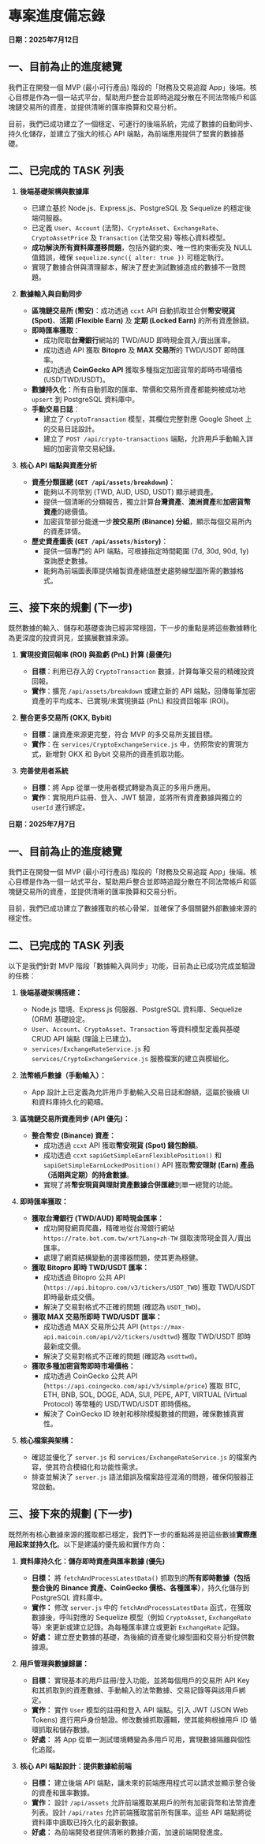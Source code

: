 # 專案進度備忘錄

**日期：2025年7月12日**

## 一、目前為止的進度總覽

我們正在開發一個 MVP (最小可行產品) 階段的「財務及交易追蹤 App」後端。核心目標是作為一個一站式平台，幫助用戶整合並即時追蹤分散在不同法幣帳戶和區塊鏈交易所的資產，並提供清晰的匯率換算和交易分析。

目前，我們已成功建立了一個穩定、可運行的後端系統，完成了數據的自動同步、持久化儲存，並建立了強大的核心 API 端點，為前端應用提供了堅實的數據基礎。

## 二、已完成的 TASK 列表

1.  **後端基礎架構與數據庫**
    * 已建立基於 Node.js、Express.js、PostgreSQL 及 Sequelize 的穩定後端伺服器。
    * 已定義 `User`、`Account` (法幣)、`CryptoAsset`、`ExchangeRate`、`CryptoAssetPrice` 及 `Transaction` (法幣交易) 等核心資料模型。
    * **成功解決所有資料庫遷移問題**，包括外鍵約束、唯一性約束衝突及 NULL 值錯誤，確保 `sequelize.sync({ alter: true })` 可穩定執行。
    * 實現了數據合併與清理腳本，解決了歷史測試數據造成的數據不一致問題。

2.  **數據輸入與自動同步**
    * **區塊鏈交易所 (幣安)**：成功透過 `ccxt` API 自動抓取並合併**幣安現貨 (Spot)**、**活期 (Flexible Earn)** 及 **定期 (Locked Earn)** 的所有資產餘額。
    * **即時匯率獲取**：
        * 成功爬取**台灣銀行**網站的 TWD/AUD 即時現金買入/賣出匯率。
        * 成功透過 API 獲取 **Bitopro** 及 **MAX 交易所**的 TWD/USDT 即時匯率。
        * 成功透過 **CoinGecko API** 獲取多種指定加密貨幣的即時市場價格 (USD/TWD/USDT)。
    * **數據持久化**：所有自動抓取的匯率、幣價和交易所資產都能夠被成功地 `upsert` 到 PostgreSQL 資料庫中。
    * **手動交易日誌**：
        * 建立了 `CryptoTransaction` 模型，其欄位完整對應 Google Sheet 上的交易日誌設計。
        * 建立了 `POST /api/crypto-transactions` 端點，允許用戶手動輸入詳細的加密貨幣交易紀錄。

3.  **核心 API 端點與資產分析**
    * **資產分類匯總 (`GET /api/assets/breakdown`)**：
        * 能夠以不同幣別 (TWD, AUD, USD, USDT) 顯示總資產。
        * 提供一個清晰的分類報告，獨立計算**台灣資產**、**澳洲資產**和**加密貨幣資產**的總價值。
        * 加密貨幣部分能進一步**按交易所 (Binance) 分組**，顯示每個交易所內的資產詳情。
    * **歷史資產圖表 (`GET /api/assets/history`)**：
        * 提供一個專門的 API 端點，可根據指定時間範圍 (7d, 30d, 90d, 1y) 查詢歷史數據。
        * 能夠為前端圖表庫提供繪製資產總值歷史趨勢線型圖所需的數據格式。

## 三、接下來的規劃 (下一步)

既然數據的輸入、儲存和基礎查詢已經非常穩固，下一步的重點是將這些數據轉化為更深度的投資洞見，並擴展數據來源。

1.  **實現投資回報率 (ROI) 與盈虧 (PnL) 計算 (最優先)**
    * **目標**：利用已存入的 `CryptoTransaction` 數據，計算每筆交易的精確投資回報。
    * **實作**：擴充 `/api/assets/breakdown` 或建立新的 API 端點，回傳每筆加密資產的平均成本、已實現/未實現損益 (PnL) 和投資回報率 (ROI)。

2.  **整合更多交易所 (OKX, Bybit)**
    * **目標**：讓資產來源更完整，符合 MVP 的多交易所支援目標。
    * **實作**：在 `services/CryptoExchangeService.js` 中，仿照幣安的實現方式，新增對 OKX 和 Bybit 交易所的資產抓取功能。

3.  **完善使用者系統**
    * **目標**：將 App 從單一使用者模式轉變為真正的多用戶應用。
    * **實作**：實現用戶註冊、登入、JWT 驗證，並將所有資產數據與獨立的 `userId` 進行綁定。

**日期：2025年7月7日**

## 一、目前為止的進度總覽

我們正在開發一個 MVP (最小可行產品) 階段的「財務及交易追蹤 App」後端。核心目標是作為一個一站式平台，幫助用戶整合並即時追蹤分散在不同法幣帳戶和區塊鏈交易所的資產，並提供清晰的匯率換算和交易分析。

目前，我們已成功建立了數據獲取的核心骨架，並確保了多個關鍵外部數據來源的穩定性。

## 二、已完成的 TASK 列表

以下是我們針對 MVP 階段「數據輸入與同步」功能，目前為止已成功完成並驗證的任務：

1.  **後端基礎架構搭建：**
    * Node.js 環境、Express.js 伺服器、PostgreSQL 資料庫、Sequelize (ORM) 基礎設定。
    * `User`、`Account`、`CryptoAsset`、`Transaction` 等資料模型定義與基礎 CRUD API 端點 (理論上已建立)。
    * `services/ExchangeRateService.js` 和 `services/CryptoExchangeService.js` 服務檔案的建立與模組化。

2.  **法幣帳戶數據（手動輸入）：**
    * App 設計上已定義為允許用戶手動輸入交易日誌和餘額，這屬於後續 UI 和資料庫持久化的範疇。

3.  **區塊鏈交易所資產同步 (API 優先)：**
    * **整合幣安 (Binance) 資產：**
        * 成功透過 `ccxt` API 獲取**幣安現貨 (Spot) 錢包餘額**。
        * 成功透過 `ccxt` `sapiGetSimpleEarnFlexiblePosition()` 和 `sapiGetSimpleEarnLockedPosition()` API 獲取**幣安理財 (Earn) 產品（活期與定期）的持倉數據**。
        * 實現了將**幣安現貨與理財資產數據合併匯總**到單一總覽的功能。

4.  **即時匯率獲取：**
    * **獲取台灣銀行 (TWD/AUD) 即時現金匯率：**
        * 成功開發網頁爬蟲，精確地從台灣銀行網站 `https://rate.bot.com.tw/xrt?Lang=zh-TW` 擷取澳幣現金買入/賣出匯率。
        * 處理了網頁結構變動的選擇器問題，使其更為穩健。
    * **獲取 Bitopro 即時 TWD/USDT 匯率：**
        * 成功透過 Bitopro 公共 API (`https://api.bitopro.com/v3/tickers/USDT_TWD`) 獲取 TWD/USDT 即時最新成交價。
        * 解決了交易對格式不正確的問題 (確認為 `USDT_TWD`)。
    * **獲取 MAX 交易所即時 TWD/USDT 匯率：**
        * 成功透過 MAX 交易所公共 API (`https://max-api.maicoin.com/api/v2/tickers/usdttwd`) 獲取 TWD/USDT 即時最新成交價。
        * 解決了交易對格式不正確的問題 (確認為 `usdttwd`)。
    * **獲取多種加密貨幣即時市場價格：**
        * 成功透過 CoinGecko 公共 API (`https://api.coingecko.com/api/v3/simple/price`) 獲取 BTC, ETH, BNB, SOL, DOGE, ADA, SUI, PEPE, APT, VIRTUAL (Virtual Protocol) 等幣種的 USD/TWD/USDT 即時價格。
        * 解決了 CoinGecko ID 映射和移除模擬數據的問題，確保數據真實性。

5.  **核心檔案與架構：**
    * 確認並優化了 `server.js` 和 `services/ExchangeRateService.js` 的檔案內容，使其符合模組化和功能性需求。
    * 排查並解決了 `server.js` 語法錯誤及檔案路徑混淆的問題，確保伺服器正常啟動。

## 三、接下來的規劃 (下一步)

既然所有核心數據來源的獲取都已穩定，我們下一步的重點將是把這些數據**實際應用起來並持久化**。以下是建議的優先級和實作方向：

1.  **資料庫持久化：儲存即時資產與匯率數據 (優先)**
    * **目標：** 將 `fetchAndProcessLatestData()` 抓取到的**所有即時數據（包括整合後的 Binance 資產、CoinGecko 價格、各種匯率）**，持久化儲存到 PostgreSQL 資料庫中。
    * **實作：** 修改 `server.js` 中的 `fetchAndProcessLatestData` 函式，在獲取數據後，呼叫對應的 Sequelize 模型（例如 `CryptoAsset`, `ExchangeRate` 等）來更新或建立記錄。為每種匯率建立或更新 `ExchangeRate` 記錄。
    * **好處：** 建立歷史數據的基礎，為後續的資產變化線型圖和交易分析提供數據源。

2.  **用戶管理與數據歸屬：**
    * **目標：** 實現基本的用戶註冊/登入功能，並將每個用戶的交易所 API Key 和其抓取到的資產數據、手動輸入的法幣數據、交易記錄等與該用戶綁定。
    * **實作：** 實作 `User` 模型的註冊和登入 API 端點。引入 JWT (JSON Web Tokens) 進行用戶身份驗證。修改數據抓取邏輯，使其能夠根據用戶 ID 循環抓取和儲存數據。
    * **好處：** 將 App 從單一測試環境轉變為多用戶可用，實現數據隔離與個性化追蹤。

3.  **核心 API 端點設計：提供數據給前端**
    * **目標：** 建立後端 API 端點，讓未來的前端應用程式可以請求並顯示整合後的資產和匯率數據。
    * **實作：** 設計 `/api/assets` 允許前端獲取某用戶的所有加密貨幣和法幣資產列表。設計 `/api/rates` 允許前端獲取當前所有匯率。這些 API 端點將從資料庫中讀取已持久化的最新數據。
    * **好處：** 為前端開發者提供清晰的數據介面，加速前端開發進度。
    